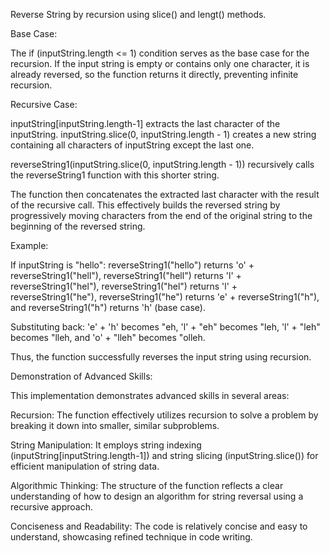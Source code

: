 Reverse String by recursion using slice() and lengt() methods.

Base Case:

The if (inputString.length <= 1) condition serves as the base case for the recursion. If the input string is empty or contains only one character, it is already reversed, so the function returns it directly, preventing infinite recursion.

Recursive Case:

inputString[inputString.length-1] extracts the last character of the inputString.
inputString.slice(0, inputString.length - 1) creates a new string containing all characters of inputString except the last one.

reverseString1(inputString.slice(0, inputString.length - 1)) recursively calls the reverseString1 function with this shorter string.

The function then concatenates the extracted last character with the result of the recursive call. This effectively builds the reversed string by progressively moving characters from the end of the original string to the beginning of the reversed string.

Example:

If inputString is "hello":
 reverseString1("hello") returns 'o' +
 reverseString1("hell"), reverseString1("hell") returns 'l' +
 reverseString1("hel"), reverseString1("hel") returns 'l' +
 reverseString1("he"), reverseString1("he") returns 'e' + 
 reverseString1("h"), and reverseString1("h") returns 'h' (base case).

Substituting back: 'e' + 'h' becomes "eh, 'l' + "eh" becomes "leh, 'l' + "leh" becomes "lleh, and 'o' + "lleh" becomes "olleh.

Thus, the function successfully reverses the input string using recursion.

Demonstration of Advanced Skills:

This implementation demonstrates advanced skills in several areas:

Recursion:
The function effectively utilizes recursion to solve a problem by breaking it down into smaller, similar subproblems.

String Manipulation:
It employs string indexing (inputString[inputString.length-1]) and string slicing (inputString.slice()) for efficient manipulation of string data.

Algorithmic Thinking:
The structure of the function reflects a clear understanding of how to design an algorithm for string reversal using a recursive approach.

Conciseness and Readability:
The code is relatively concise and easy to understand, showcasing refined technique in code writing.
